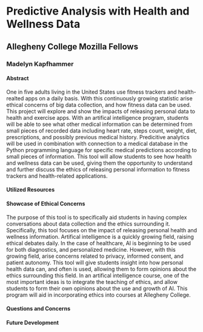 # Predictive Analysis with Health and Wellness Data

## Allegheny College Mozilla Fellows

### Madelyn Kapfhammer

#### Abstract

One in five adults living in the United States use fitness trackers and health-realted apps on a daily basis. With this continuously growing statistic arise ethical concerns of big data collection, and how fitness data can be used. This project will explore and show the impacts of releasing personal data to health and exercise apps. With an artifical intelligence program, students will be able to see what other medical information can be determined from small pieces of recorded data including heart rate, steps count, weight, diet, prescriptions, and possibly previous medical history. Predicitive analytics will be used in combination with connection to a medical database in the Python programming language for specific medical predictions according to small pieces of information. This tool will allow students to see how health and wellness data can be used, giving them the opportunity to understand and further discuss the ethics of releasing personal information to fitness trackers and health-related applications.

#### Utilized Resources

#### Showcase of Ethical Concerns

The purpose of this tool is to specifically aid students in having complex conversations about data collection and the ethics surrounding it. Specifically, this tool focuses on the impact of releasing personal health and wellness information. Artifical intelligence is a quickly growing field, raising ethical debates daily. In the case of healthcare, AI is beginning to be used for both diagnostics, and personalized medicine. However, with this growing field, arise concerns related to privacy, informed consent, and patient autonomy. This tool will give students insight into how personal health data can, and often is used, allowing them to form opinions about the ethics surrounding this field. In an artifical intelligence course, one of the most important ideas is to integrate the teaching of ethics, and allow students to form their own opinions about the use and growth of AI. This program will aid in incorporating ethics into courses at Allegheny College.

#### Questions and Concerns

#### Future Development
